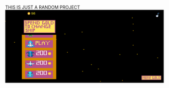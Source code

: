 THIS IS JUST A RANDOM PROJECT
![menu](https://github.com/phuvinhnguyen/SpaceGone/blob/main/demo/Screenshot_20220608-172703.png)
